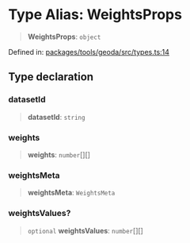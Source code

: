 # Type Alias: WeightsProps

> **WeightsProps**: `object`

Defined in: [packages/tools/geoda/src/types.ts:14](https://github.com/GeoDaCenter/openassistant/blob/37d127dc7a76d6b5cf9de906c055e4c904e3dfed/packages/tools/geoda/src/types.ts#L14)

## Type declaration

### datasetId

> **datasetId**: `string`

### weights

> **weights**: `number`[][]

### weightsMeta

> **weightsMeta**: `WeightsMeta`

### weightsValues?

> `optional` **weightsValues**: `number`[][]
